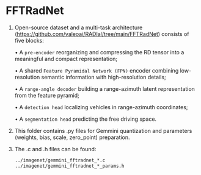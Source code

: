 # FFTRadNet
1. Open-source dataset and a multi-task architecture (https://github.com/valeoai/RADIal/tree/main/FFTRadNet) consists of five blocks:

    • A `pre-encoder` reorganizing and compressing the RD tensor into a meaningful and compact representation;
    
    • A shared `Feature Pyramidal Network (FPN)` encoder combining low-resolution semantic information with high-resolution details;
    
    • A `range-angle decoder` building a range-azimuth latent
representation from the feature pyramid;
    
    • A `detection head` localizing vehicles in range-azimuth coordinates;
    
    • A `segmentation head` predicting the free driving space.

2. This folder contains .py files for Gemmini quantization and parameters (weights, bias, scale, zero_point) preparation.

3. The .c and .h files can be found:
    ```bash
    ../imagenet/gemmini_fftradnet_*.c
    ../imagenet/gemmini_fftradnet_*_params.h
    ```